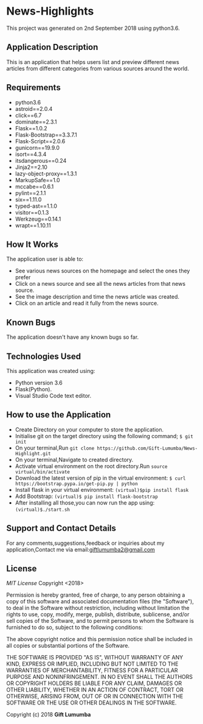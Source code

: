 # News-Highlights

This project was generated on 2nd September 2018 using python3.6.

## Application Description
  This is an application that helps users list and preview different news articles from different categories from various sources around the world.

## Requirements
- python3.6
- astroid==2.0.4
- click==6.7
- dominate==2.3.1
- Flask==1.0.2
- Flask-Bootstrap==3.3.7.1
- Flask-Script==2.0.6
- gunicorn==19.9.0
- isort==4.3.4
- itsdangerous==0.24
- Jinja2==2.10
- lazy-object-proxy==1.3.1
- MarkupSafe==1.0
- mccabe==0.6.1
- pylint==2.1.1
- six==1.11.0
- typed-ast==1.1.0
- visitor==0.1.3
- Werkzeug==0.14.1
- wrapt==1.10.11

## How It Works
The application user is able to:
- See various news sources on the homepage and select the ones they prefer
- Click on a news source and see all the news articles from that news source.
- See the image description and time the news article was created.
- Click on an article and read it fully from the news source.

## Known Bugs
The application doesn't have any known bugs so far.

## Technologies Used
This application was created using:
- Python version 3.6
- Flask(Python).
- Visual Studio Code text editor.

## How to use the Application
- Create Directory on your computer to store the application.
- Initialise git on the target directory using the following command;
    `$ git init`
- On your terminal,Run `git clone https://github.com/Gift-Lumumba/News-Highlight.git`
- On your terminal,Navigate to created directory.
- Activate virtual environment on the root directory.Run `source virtual/bin/activate`
- Download the latest version of pip in the virtual environment: `$ curl https://bootstrap.pypa.io/get-pip.py | python`
- Install flask in your virtual environment:
  `(virtual)$pip install flask`
- Add Bootstrap: `(virtual)$ pip install flask-bootstrap`
- After installing all those,you can now run the app using: `(virtual)$./start.sh`

## Support and Contact Details
For any comments,suggestions,feedback or inquiries about my application,Contact me via email:giftlumumba2@gmail.com

## License
*MIT License*
Copyright <2018> <GIFT LUMUMBA>

Permission is hereby granted, free of charge, to any person obtaining a copy of this software and associated documentation files (the "Software"), to deal in the Software without restriction, including without limitation the rights to use, copy, modify, merge, publish, distribute, sublicense, and/or sell copies of the Software, and to permit persons to whom the Software is furnished to do so, subject to the following conditions:

The above copyright notice and this permission notice shall be included in all copies or substantial portions of the Software.

THE SOFTWARE IS PROVIDED "AS IS", WITHOUT WARRANTY OF ANY KIND, EXPRESS OR IMPLIED, INCLUDING BUT NOT LIMITED TO THE WARRANTIES OF MERCHANTABILITY, FITNESS FOR A PARTICULAR PURPOSE AND NONINFRINGEMENT. IN NO EVENT SHALL THE AUTHORS OR COPYRIGHT HOLDERS BE LIABLE FOR ANY CLAIM, DAMAGES OR OTHER LIABILITY, WHETHER IN AN ACTION OF CONTRACT, TORT OR OTHERWISE, ARISING FROM, OUT OF OR IN CONNECTION WITH THE SOFTWARE OR THE USE OR OTHER DEALINGS IN THE SOFTWARE.

Copyright (c) 2018 **Gift Lumumba**
